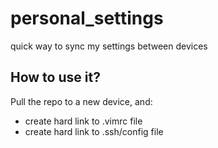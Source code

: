 # personal_settings

quick way to sync my settings between devices

## How to use it?
Pull the repo to a new device, and:
- create hard link to .vimrc file
- create hard link to .ssh/config file



